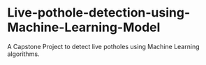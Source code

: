 # Live-pothole-detection-using-Machine-Learning-Model
A Capstone Project to detect live potholes using Machine Learning algorithms.
